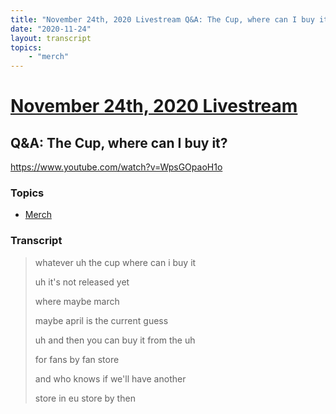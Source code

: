 ```yaml
---
title: "November 24th, 2020 Livestream Q&A: The Cup, where can I buy it?"
date: "2020-11-24"
layout: transcript
topics:
    - "merch"
---
```

# [November 24th, 2020 Livestream](../2020-11-24.md)
## Q&A: The Cup, where can I buy it?
https://www.youtube.com/watch?v=WpsGOpaoH1o

### Topics
* [Merch](../topics/merch.md)

### Transcript

> whatever uh the cup where can i buy it
>
> uh it's not released yet
>
> where maybe march
>
> maybe april is the current guess
>
> uh and then you can buy it from the uh
>
> for fans by fan store
>
> and who knows if we'll have another
>
> store in eu store by then
>
